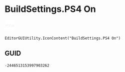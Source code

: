 # BuildSettings.PS4 On
![](/img/BuildSettings.PS4%20On.png)

``` CSharp
EditorGUIUtility.IconContent("BuildSettings.PS4 On")
```
## GUID
```
-2446513153997903262
```
